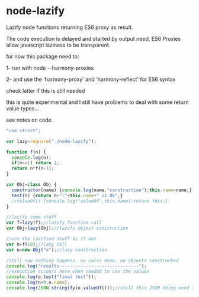 # node-lazify

Lazify node functions returning ES6 proxy as result.

The code execution is delayed and started by output need, ES6 Proxies allow javascript laziness to be transparent.

for now this package need to:

   1- run with node --harmony-proxies

   2- and use the 'harmony-proxy' and 'harmony-reflect' for ES6 syntax

check latter if this is still needed

this is quite experimental and I still have problems to deal with some return value types...

see notes on code.

```javascript
"use strict";

var lazy=require("./node-lazify");

function f(n) {
  console.log(n);
  if(n<=1) return 1;
  return n*f(n-1);
}

var Obj=class Obj {
  constructor(name) {console.log(name,"construction");this.name=name;}
  test(n) {return n+":"+this.name+" is Ok";}
  //valueOf() {console.log("valueOf",this.name);return this;}
}

//lazify some stuff
var f=lazy(f);//lazify function call
var Obj=lazy(Obj);//lazify object construction

//use the lazified stuff as if not
var n=f(10);//lazy call
var o=new Obj("o");//lazy construction

//till now nothing happens, no calcs done, no objects constructed
console.log("results------------------------------");
//execution occours here when needed to use the values
console.log(o.test("final test"));
console.log(n+0,o.name);
console.log(JSON.stringify(o.valueOf()));//still this JSON thing need the valueOf... something is not quite complete

```
